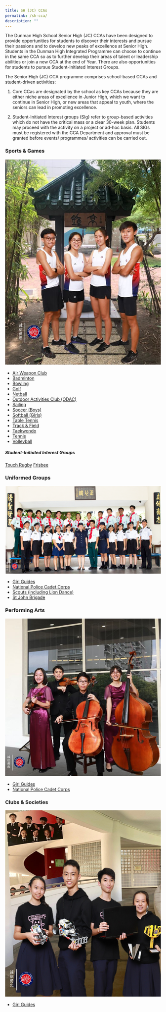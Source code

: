 ```yaml
---
title: SH (JC) CCAs
permalink: /sh-cca/
description: ""
---
```

The Dunman High School Senior High (JC) CCAs have been designed to provide opportunities for students to discover their interests and pursue their passions and to develop new peaks of excellence at Senior High. Students in the Dunman High Integrated Programme can choose to continue in the same CCA so as to further develop their areas of talent or leadership abilities or join a new CCA at the end of Year. There are also opportunities for students to pursue Student-Initiated Interest Groups.

The Senior High (JC) CCA programme comprises school-based CCAs and student-driven activities:

1) Core CCas are designated by the school as key CCAs because they are either niche areas of excellence in Junior High, which we want to continue in Senior High, or new areas that appeal to youth, where the seniors can lead in promoting excellence.

2) Student-Initiated Interest groups (SIg) refer to group-based activities which do not have the critical mass or a clear 30-week plan. Students may proceed with the activity on a project or ad-hoc basis. All SIGs must be registered with the CCA Department and approval must be granted before events/ programmes/ activities can be carried out.

### **Sports & Games**
![](/images/Homepage/SH-Track.jpg)

* [Air Weapon Club](/files/Sports_Air-Weapons-Club-SH.pdf)
* [Badminton](/files/Sports_Badminton-SH.pdf)
* [Bowling](/files/Sports_Bowling-SH.pdf)
* [Golf](/files/Sports_Golf-SH.pdf)
* [Netball](/files/Sports_Netball-SH.pdf)
* [Outdoor Activities Club (ODAC)](/files/Sports_Outdoor-Activities-Club-SH.pdf)
* [Sailing](/files/Sports_Sailing.pdf)
* [Soccer (Boys)](/files/Sports_Soccer-SH.pdf)
* [Softball (GIrls)](/files/Sports_Softball-SH.pdf)
* [Table Tennis](/files/Sports_Table-Tennis-SH.pdf)
* [Track & Field](/files/Sports_Track-Field-SH.pdf)
* [Taekwondo](/files/Sports_Taekwondo-SH.pdf)
* [Tennis](/files/Sports_Tennis-SH.pdf)
* [Volleyball](/files/Sports_Volleyball-SH.pdf)

##### **Student-Initiated Interest Groups**
[Touch Rugby](/files/Interest-Group_Touch-Rugby-SH.pdf)
[Frisbee](/files/Interest-Group_Frisbee-SH.pdf)

### **Uniformed Groups**
![](/images/Homepage/SH-Uniformed-Group.png)

* [Girl Guides](/files/Uniformed-Groups-Girl-Guides-JH.pdf)
* [National Police Cadet Corps](/files/Uniformed-Groups-Police-Cadet-Corps-JH.pdf)
* [Scouts (including Lion Dance)](/files/Uniformed-Groups-Scouts_Lion-Dance-JH.pdf)
* [St John Brigade](/files/Uniformed-Groups-St-John-Brigade-JH.pdf)

### **Performing Arts**
![](/images/Homepage/SH-String-1.jpg)

* [Girl Guides](/files/Uniformed-Groups-Girl-Guides-JH.pdf)
* [National Police Cadet Corps](/files/Uniformed-Groups-Police-Cadet-Corps-JH.pdf)

### **Clubs & Societies**
![](/images/Homepage/Robo1.png)

* [Girl Guides](/files/Uniformed-Groups-Girl-Guides-JH.pdf)